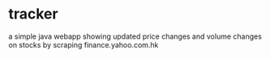 # tracker

a simple java webapp showing updated price changes and volume changes on stocks by scraping finance.yahoo.com.hk
